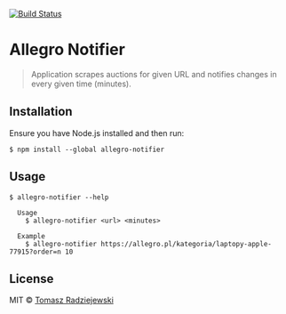 [![Build Status](https://travis-ci.org/tradziej/allegro-notifier.svg?branch=master)](https://travis-ci.org/tradziej/allegro-notifier)

Allegro Notifier
================

> Application scrapes auctions for given URL and notifies changes in every given time (minutes).


Installation
------------

Ensure you have Node.js installed and then run:

```
$ npm install --global allegro-notifier
```


Usage
-----

```
$ allegro-notifier --help

  Usage
    $ allegro-notifier <url> <minutes>

  Example
    $ allegro-notifier https://allegro.pl/kategoria/laptopy-apple-77915?order=n 10
```


License
-------

MIT © [Tomasz Radziejewski](https://tomasz.xyz)
